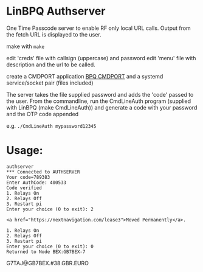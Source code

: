 # LinBPQ Authserver


One Time Passcode server to enable RF only local URL calls. Output from the fetch URL is displayed to the user.


make with 
  ```make```


edit 'creds' file with callsign (uppercase) and password
edit 'menu' file with description and the url to be called.

create a CMDPORT application [BPQ CMDPORT](https://www.cantab.net/users/john.wiseman/Documents/LinBPQ%20Applications%20Interface.html ) and a systemd service/socket pair (files included)

The server takes the file supplied password and adds the 'code' passed to the user.
From the commandline, run the CmdLineAuth program (supplied with LinBPQ (make CmdLineAuth)) and generate a code
with your password and the OTP code appended

e.g. 
  ```./CmdLineAuth mypassword12345```


# Usage:

``` BEX:GB7BEX-7} Ok
authserver
*** Connected to AUTHSERVER      
Your code=789383
Enter AuthCode: 400533
Code verified
1. Relays On
2. Relays Off
3. Restart pi
Enter your choice (0 to exit): 2

<a href="https://nextnavigation.com/lease3">Moved Permanently</a>.

1. Relays On
2. Relays Off
3. Restart pi
Enter your choice (0 to exit): 0
Returned to Node BEX:GB7BEX-7
```

G7TAJ@GB7BEX.#38.GBR.EURO
